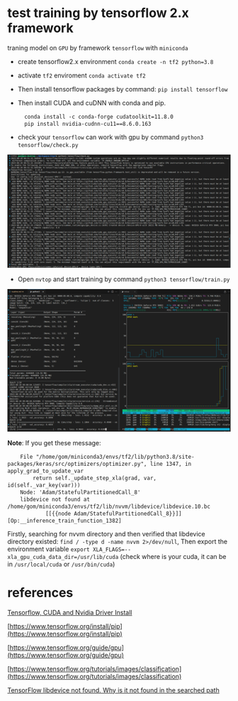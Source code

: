 # test training by tensorflow 2.x framework

traning model on `GPU` by framework `tensorflow` with `miniconda`

- create tensorflow2.x environment `conda create -n tf2 python=3.8`

- activate `tf2` enviroment `conda activate tf2`

- Then install tensorflow packages by command: `pip install tensorflow`

- Then install CUDA and cuDNN with conda and pip.

        conda install -c conda-forge cudatoolkit=11.8.0
        pip install nvidia-cudnn-cu11==8.6.0.163

- check your `tensorflow` can work with gpu by command `python3 tensorflow/check.py`

![result](https://github.com/iteam1/itest/blob/main/assets/Screenshot%202023-08-19%2021:18:35.png?raw=true)

- Open `nvtop` and start training by command `python3 tensorflow/train.py`

![training](https://github.com/iteam1/itest/blob/main/assets/Screenshot%202023-08-20%2009:00:07.png?raw=true)

**Note**:
If you get these message:

        File "/home/gom/miniconda3/envs/tf2/lib/python3.8/site-packages/keras/src/optimizers/optimizer.py", line 1347, in apply_grad_to_update_var
            return self._update_step_xla(grad, var, id(self._var_key(var)))
        Node: 'Adam/StatefulPartitionedCall_8'
        libdevice not found at /home/gom/miniconda3/envs/tf2/lib/nvvm/libdevice/libdevice.10.bc
                [[{{node Adam/StatefulPartitionedCall_8}}]] [Op:__inference_train_function_1382]

Firstly, searching for nvvm directory and then verified that libdevice directory existed: `find / -type d -name nvvm 2>/dev/null`, Then export the environment variable `export XLA_FLAGS=--xla_gpu_cuda_data_dir=/usr/lib/cuda` (check where is your cuda, it can be in `/usr/local/cuda` or `/usr/bin/cuda`)

# references

[Tensorflow, CUDA and Nvidia Driver Install](https://docs.google.com/document/u/0/d/1MQ35ZeMZupJQCz4pUmI2Z0j6yD5VaVRWYBtosGNK0p8/mobilebasic)

[https://www.tensorflow.org/install/pip](https://www.tensorflow.org/install/pip)

[https://www.tensorflow.org/guide/gpu](https://www.tensorflow.org/guide/gpu)

[https://www.tensorflow.org/tutorials/images/classification](https://www.tensorflow.org/tutorials/images/classification)

[TensorFlow libdevice not found. Why is it not found in the searched path](https://stackoverflow.com/questions/68614547/tensorflow-libdevice-not-found-why-is-it-not-found-in-the-searched-path)